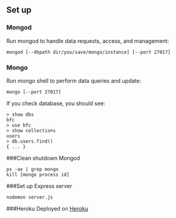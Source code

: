 ## Set up

### Mongod
Run mongod to handle data requests, access, and management: 

```
mongod [--dbpath dir/you/save/mongo/instance] [--port 27017]
```

### Mongo
Run mongo shell to perform data queries and update: 

```
mongo [--port 27017]
```

If you check database, you should see:

```
> show dbs
bfc
> use bfc
> show collections
users
> db.users.find()
{ ... }
```

###Clean shutdown Mongod
```
ps -ax | grep mongo
kill [mongo process id] 
```

###Set up Express server
```
nodemon server.js
```

###Heroku 
Deployed on [Heroku](https://afternoon-spire-73592.herokuapp.com)